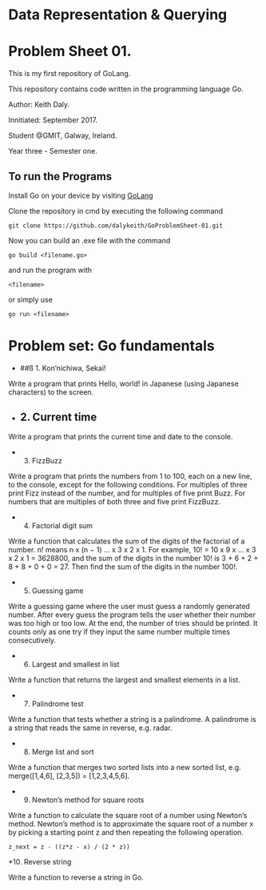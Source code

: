 # Data Representation & Querying
# Problem Sheet 01.

This is my first repository of GoLang.

This repository contains code written in the programming language Go.

Author: Keith Daly.

Innitiated: September 2017.

Student @GMIT, Galway, Ireland. 

Year three - Semester one.

## To run the Programs

Install Go on your device by visiting [GoLang](https://golang.org/)

Clone the repository in cmd by executing the following command

```
git clone https://github.com/dalykeith/GoProblemSheet-01.git
```

Now you can build an .exe file with the command

```
go build <filename.go>
```

and run the program with

```
<filename>
```

or simply use

```
go run <filename>
```

# Problem set: Go fundamentals

* ##ß 1. Kon’nichiwa, Sekai!

Write a program that prints Hello, world! in Japanese (using Japanese characters) to the screen.

*  ## 2. Current time

Write a program that prints the current time and date to the console.

* 3. FizzBuzz

Write a program that prints the numbers from 1 to 100, each on a new line, to the console, except for the following conditions. For multiples of three print Fizz instead of the number, and for multiples of five print Buzz. For numbers that are multiples of both three and five print FizzBuzz.

* 4. Factorial digit sum

Write a function that calculates the sum of the digits of the factorial of a number. n! means n x (n − 1) ... x 3 x 2 x 1. For example, 10! = 10 x 9 x ... x 3 x 2 x 1 = 3628800, and the sum of the digits in the number 10! is 3 + 6 + 2 + 8 + 8 + 0 + 0 = 27. Then find the sum of the digits in the number 100!.

* 5. Guessing game

Write a guessing game where the user must guess a randomly generated number. After every guess the program tells the user whether their number was too high or too low. At the end, the number of tries should be printed. It counts only as one try if they input the same number multiple times consecutively.

* 6. Largest and smallest in list

Write a function that returns the largest and smallest elements in a list.

* 7. Palindrome test

Write a function that tests whether a string is a palindrome. A palindrome is a string that reads the same in reverse, e.g. radar.

* 8. Merge list and sort

Write a function that merges two sorted lists into a new sorted list, e.g. merge([1,4,6], [2,3,5]) = [1,2,3,4,5,6].

* 9. Newton’s method for square roots

Write a function to calculate the square root of a number using Newton’s method. Newton’s method is to approximate the square root of a number x by picking a starting point z and then repeating the following operation.

```
z_next = z - ((z*z - x) / (2 * z))
```

*10. Reverse string

Write a function to reverse a string in Go.